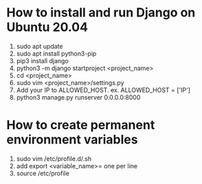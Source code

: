# How to install and run Django on Ubuntu 20.04
1. sudo apt update
2. sudo apt install python3-pip
3. pip3 install django
4. python3 -m django startproject <project_name>
5. cd <project_name>
6. sudo vim <project_name>/settings.py
7. Add your IP to ALLOWED_HOST. ex. ALLOWED_HOST = ['IP']
8. python3 manage.py runserver 0.0.0.0:8000

# How to create permanent environment variables
1. sudo vim /etc/profile.d/<new-env>.sh
2. add export <variable_name>=<value> one per line
3. source /etc/profile